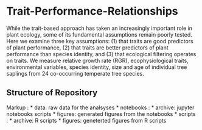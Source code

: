 # Trait-Performance-Relationships

While the trait-based approach has taken an increasingly important role in plant ecology, some of its fundamental assumptions remain poorly tested. Here we examine three key assumptions: (1) that traits are good predictors of plant performance, (2) that traits are better predictors of plant performance than species identity, and (3) that ecological filtering operates on traits. We measure relative growth rate (RGR), ecophysiological traits, environmental variables, species identity, size and age of individual tree saplings from 24 co-occurring temperate tree species.

## Structure of Repository
Markup : * data: raw data for the analsyses
         * notebooks : 
            * archive: jupyter notebooks scripts
            * figures: generated figures from the notebooks
         * scripts : 
            * archive: R scripts
            * figures: geneterted figures from R scripts

